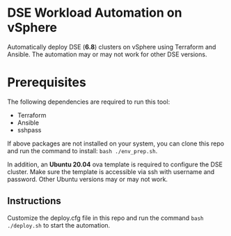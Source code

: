 # DSE Workload Automation on vSphere

Automatically deploy DSE (**6.8**) clusters on vSphere using Terraform and Ansible. The automation may or may not work for other DSE versions.

# Prerequisites

The following dependencies are required to run this tool:
- Terraform
- Ansible
- sshpass

If above packages are not installed on your system, you can clone this repo and run the command to install: `bash ./env_prep.sh`. 

In addition, an **Ubuntu 20.04** ova template is required to configure the DSE cluster. Make sure the template is accessible via ssh with username and password. Other Ubuntu versions may or may not work.

## Instructions
Customize the deploy.cfg file in this repo and run the command `bash ./deploy.sh` to start the automation. 

